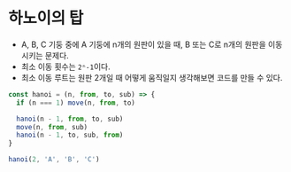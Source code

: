# 하노이의 탑
- A, B, C 기둥 중에 A 기둥에 n개의 원판이 있을 때, B 또는 C로 n개의 원판을 이동 시키는 문제다.
- 최소 이동 횟수는 `2ⁿ-1`이다.
- 최소 이동 루트는 원판 2개일 때 어떻게 움직일지 생각해보면 코드를 만들 수 있다.

```js
const hanoi = (n, from, to, sub) => {
  if (n === 1) move(n, from, to)

  hanoi(n - 1, from, to, sub)
  move(n, from, sub)
  hanoi(n - 1, to, sub, from)
}

hanoi(2, 'A', 'B', 'C')
```
